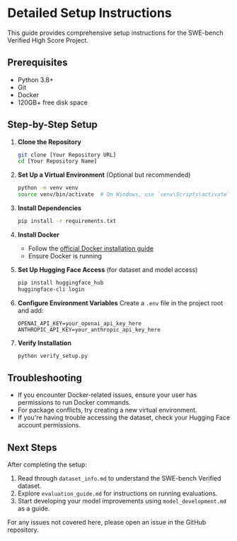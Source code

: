 # Detailed Setup Instructions

This guide provides comprehensive setup instructions for the SWE-bench Verified High Score Project.

## Prerequisites

- Python 3.8+
- Git
- Docker
- 120GB+ free disk space

## Step-by-Step Setup

1. **Clone the Repository**
   ```bash
   git clone [Your Repository URL]
   cd [Your Repository Name]
   ```

2. **Set Up a Virtual Environment** (Optional but recommended)
   ```bash
   python -m venv venv
   source venv/bin/activate  # On Windows, use `venv\Scripts\activate`
   ```

3. **Install Dependencies**
   ```bash
   pip install -r requirements.txt
   ```

4. **Install Docker**
   - Follow the [official Docker installation guide](https://docs.docker.com/get-docker/)
   - Ensure Docker is running

5. **Set Up Hugging Face Access** (for dataset and model access)
   ```bash
   pip install huggingface_hub
   huggingface-cli login
   ```

6. **Configure Environment Variables**
   Create a `.env` file in the project root and add:
   ```
   OPENAI_API_KEY=your_openai_api_key_here
   ANTHROPIC_API_KEY=your_anthropic_api_key_here
   ```

7. **Verify Installation**
   ```bash
   python verify_setup.py
   ```

## Troubleshooting

- If you encounter Docker-related issues, ensure your user has permissions to run Docker commands.
- For package conflicts, try creating a new virtual environment.
- If you're having trouble accessing the dataset, check your Hugging Face account permissions.

## Next Steps

After completing the setup:
1. Read through `dataset_info.md` to understand the SWE-bench Verified dataset.
2. Explore `evaluation_guide.md` for instructions on running evaluations.
3. Start developing your model improvements using `model_development.md` as a guide.

For any issues not covered here, please open an issue in the GitHub repository.